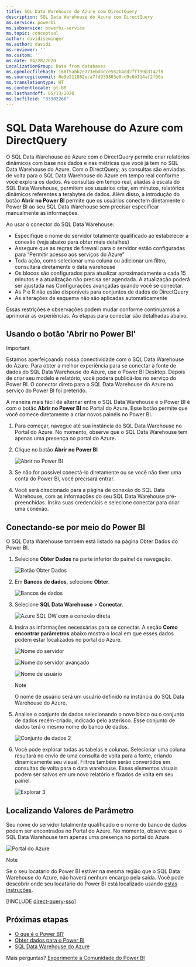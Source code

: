 ```yaml
---
title: SQL Data Warehouse do Azure com DirectQuery
description: SQL Data Warehouse do Azure com DirectQuery
ms.service: powerbi
ms.subservice: powerbi-service
ms.topic: conceptual
author: davidiseminger
ms.author: davidi
ms.reviewer: ''
ms.custom: ''
ms.date: 04/28/2020
LocalizationGroup: Data from databases
ms.openlocfilehash: 166f5abb2e773ebdbdce552b4dd2fff99b3142f8
ms.sourcegitcommit: 0e9e211082eca7fd939803e0cd9c6b114af2f90a
ms.translationtype: HT
ms.contentlocale: pt-BR
ms.lasthandoff: 05/13/2020
ms.locfileid: "83302266"
---
```

# <a name="azure-sql-data-warehouse-with-directquery"></a>SQL Data Warehouse do Azure com DirectQuery

O SQL Data Warehouse do Azure com o DirectQuery permite criar relatórios dinâmicos com base nos dados e nas métricas que você já tem no SQL Data Warehouse do Azure. Com o DirectQuery, as consultas são enviadas de volta para o SQL Data Warehouse do Azure em tempo real conforme você explora os dados. As consultas em tempo real, aliadas à escala do SQL Data Warehouse, permitem aos usuários criar, em minutos, relatórios dinâmicos referentes a terabytes de dados. Além disso, a introdução do botão **Abrir no Power BI** permite que os usuários conectem diretamente o Power BI ao seu SQL Data Warehouse sem precisar especificar manualmente as informações.

Ao usar o conector do SQL Data Warehouse:

* Especifique o nome do servidor totalmente qualificado ao estabelecer a conexão (veja abaixo para obter mais detalhes)
* Assegure que as regras de firewall para o servidor estão configuradas para “Permitir acesso aos serviços do Azure”
* Toda ação, como selecionar uma coluna ou adicionar um filtro, consultará diretamente o data warehouse
* Os blocos são configurados para atualizar aproximadamente a cada 15 minutos e a atualização não precisa ser agendada.  A atualização poderá ser ajustada nas Configurações avançadas quando você se conectar.
* As P e R não estão disponíveis para conjuntos de dados do DirectQuery
* As alterações de esquema não são aplicadas automaticamente

Essas restrições e observações podem mudar conforme continuamos a aprimorar as experiências. As etapas para conectar são detalhadas abaixo.

## <a name="using-the-open-in-power-bi-button"></a>Usando o botão 'Abrir no Power BI'

> [!Important]
> Estamos aperfeiçoando nossa conectividade com o SQL Data Warehouse do Azure.  Para obter a melhor experiência para se conectar à fonte de dados do SQL Data Warehouse do Azure, use o Power BI Desktop.  Depois de criar seu modelo e relatório, você poderá publicá-los no serviço do Power BI.  O conector direto para o SQL Data Warehouse do Azure no serviço do Power BI foi preterido.

A maneira mais fácil de alternar entre o SQL Data Warehouse e o Power BI é com o botão **Abrir no Power BI** no Portal do Azure. Esse botão permite que você comece diretamente a criar novos painéis no Power BI.

1. Para começar, navegue até sua instância do SQL Data Warehouse no Portal do Azure. No momento, observe que o SQL Data Warehouse tem apenas uma presença no portal do Azure.

2. Clique no botão **Abrir no Power BI**

    ![Abrir no Power BI](media/service-azure-sql-data-warehouse-with-direct-connect/openinpowerbi.png)

3. Se não for possível conectá-lo diretamente ou se você não tiver uma conta do Power BI, você precisará entrar.

4. Você será direcionado para a página de conexão do SQL Data Warehouse, com as informações do seu SQL Data Warehouse pré-preenchidas. Insira suas credenciais e selecione conectar para criar uma conexão.

## <a name="connecting-through-power-bi"></a>Conectando-se por meio do Power BI

O SQL Data Warehouse também está listado na página Obter Dados do Power BI. 

1. Selecione **Obter Dados** na parte inferior do painel de navegação.  

    ![Botão Obter Dados](media/service-azure-sql-data-warehouse-with-direct-connect/getdatabutton.png)

2. Em **Bancos de dados**, selecione **Obter**.

    ![Bancos de dados](media/service-azure-sql-data-warehouse-with-direct-connect/databases.png)

3. Selecione **SQL Data Warehouse** \> **Conectar**.

    ![Azure SQL DW com a conexão direta](media/service-azure-sql-data-warehouse-with-direct-connect/azuresqldatawarehouseconnect.png)

4. Insira as informações necessárias para se conectar. A seção **Como encontrar parâmetros** abaixo mostra o local em que esses dados podem estar localizados no portal do Azure.

    ![Nome do servidor](media/service-azure-sql-data-warehouse-with-direct-connect/servername.png)

    ![Nome do servidor avançado](media/service-azure-sql-data-warehouse-with-direct-connect/servernamewithadvanced.png)

    ![Nome de usuário](media/service-azure-sql-data-warehouse-with-direct-connect/username.png)

   > [!NOTE]
   > O nome de usuário será um usuário definido na instância do SQL Data Warehouse do Azure.

5. Analise o conjunto de dados selecionando o novo bloco ou o conjunto de dados recém-criado, indicado pelo asterisco. Esse conjunto de dados terá o mesmo nome do banco de dados.

    ![Conjunto de dados 2](media/service-azure-sql-data-warehouse-with-direct-connect/dataset2.png)

6. Você pode explorar todas as tabelas e colunas. Selecionar uma coluna resultará no envio de uma consulta de volta para a fonte, criando dinamicamente seu visual. Filtros também serão convertidos em consultas de volta para o data warehouse. Esses elementos visuais podem ser salvos em um novo relatório e fixados de volta em seu painel.

    ![Explorar 3](media/service-azure-sql-data-warehouse-with-direct-connect/explore3.png)

## <a name="finding-parameter-values"></a>Localizando Valores de Parâmetro

Seu nome do servidor totalmente qualificado e o nome do banco de dados podem ser encontrados no Portal do Azure. No momento, observe que o SQL Data Warehouse tem apenas uma presença no portal do Azure.

![Portal do Azure](media/service-azure-sql-data-warehouse-with-direct-connect/azureportal.png)

> [!NOTE]
> Se o seu locatário do Power BI estiver na mesma região que o SQL Data Warehouse do Azure, não haverá nenhum encargo pela saída. Você pode descobrir onde seu locatário do Power BI está localizado usando [estas instruções](https://docs.microsoft.com/power-bi/service-admin-where-is-my-tenant-located).

[!INCLUDE [direct-query-sso](../includes/direct-query-sso.md)]

## <a name="next-steps"></a>Próximas etapas

* [O que é o Power BI?](../fundamentals/power-bi-overview.md)  
* [Obter dados para o Power BI](service-get-data.md)  
* [SQL Data Warehouse do Azure](/azure/sql-data-warehouse/sql-data-warehouse-overview-what-is/)

Mais perguntas? [Experimente a Comunidade do Power BI](https://community.powerbi.com/)
